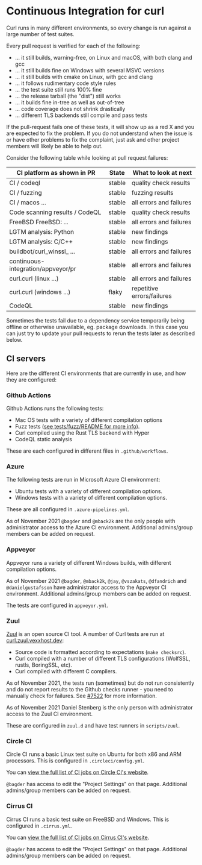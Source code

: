 <!--
Copyright (C) 1998 - 2022 Daniel Stenberg, <daniel@haxx.se>, et al.

SPDX-License-Identifier: curl
-->

# Continuous Integration for curl

Curl runs in many different environments, so every change is run against a large
number of test suites.

Every pull request is verified for each of the following:

 - ... it still builds, warning-free, on Linux and macOS, with both
   clang and gcc
 - ... it still builds fine on Windows with several MSVC versions
 - ... it still builds with cmake on Linux, with gcc and clang
 - ... it follows rudimentary code style rules
 - ... the test suite still runs 100% fine
 - ... the release tarball (the "dist") still works
 - ... it builds fine in-tree as well as out-of-tree
 - ... code coverage does not shrink drastically
 - ... different TLS backends still compile and pass tests

If the pull-request fails one of these tests, it will show up as a red X and
you are expected to fix the problem. If you do not understand when the issue is
or have other problems to fix the complaint, just ask and other project
members will likely be able to help out.

Consider the following table while looking at pull request failures:

 | CI platform as shown in PR          | State  | What to look at next       |
 | ----------------------------------- | ------ | -------------------------- |
 | CI / codeql                         | stable | quality check results      |
 | CI / fuzzing                        | stable | fuzzing results            |
 | CI / macos ...                      | stable | all errors and failures    |
 | Code scanning results / CodeQL      | stable | quality check results      |
 | FreeBSD FreeBSD: ...                | stable | all errors and failures    |
 | LGTM analysis: Python               | stable | new findings               |
 | LGTM analysis:  C/C++               | stable | new findings               |
 | buildbot/curl_winssl_ ...           | stable | all errors and failures    |
 | continuous-integration/appveyor/pr  | stable | all errors and failures    |
 | curl.curl (linux ...)               | stable | all errors and failures    |
 | curl.curl (windows ...)             | flaky  | repetitive errors/failures |
 | CodeQL                              | stable | new findings               |

Sometimes the tests fail due to a dependency service temporarily being offline
or otherwise unavailable, eg. package downloads. In this case you can just
try to update your pull requests to rerun the tests later as described below.

## CI servers

Here are the different CI environments that are currently in use, and how they
are configured:

### Github Actions

Github Actions runs the following tests:

- Mac OS tests with a variety of different compilation options
- Fuzz tests ([see tests/fuzz/README for
    more info](https://github.com/curl/curl/blob/master/tests/fuzz/README)).
- Curl compiled using the Rust TLS backend with Hyper
- CodeQL static analysis

These are each configured in different files in `.github/workflows`.

### Azure

The following tests are run in Microsoft Azure CI environment:

- Ubuntu tests with a variety of different compilation options.
- Windows tests with a variety of different compilation options.

These are all configured in `.azure-pipelines.yml`.

As of November 2021 `@bagder` and `@mback2k` are the only people with
administrator access to the Azure CI environment. Additional admins/group
members can be added on request.

### Appveyor

Appveyor runs a variety of different Windows builds, with different compilation
options.

As of November 2021 `@bagder`, `@mback2k`, `@jay`, `@vszakats`, `@dfandrich`
and `@danielgustafsson` have administrator access to the Appveyor CI
environment.  Additional admins/group members can be added on request.

The tests are configured in `appveyor.yml`.

### Zuul

[Zuul](https://zuul-ci.org/) is an open source CI tool. A number of Curl tests
are run at [curl.zuul.vexxhost.dev](https://curl.zuul.vexxhost.dev/builds):

- Source code is formatted according to expectations (`make checksrc`).
- Curl compiled with a number of different TLS configurations (WolfSSL, rustls,
BoringSSL, etc).
- Curl compiled with different C compilers.

As of November 2021, the tests run (sometimes) but do not run consistently and
do not report results to the Github checks runner - you need to manually check
for failures. See [#7522](https://github.com/curl/curl/issues/7522) for more
information.

As of November 2021 Daniel Stenberg is the only person with administrator
access to the Zuul CI environment.

These are configured in `zuul.d` and have test runners in `scripts/zuul`.

### Circle CI

Circle CI runs a basic Linux test suite on Ubuntu for both x86 and ARM
processors. This is configured in `.circleci/config.yml`.

You can [view the full list of CI jobs on Circle CI's
website](https://app.circleci.com/pipelines/github/curl/curl).

`@bagder` has access to edit the "Project Settings" on that page.  Additional
admins/group members can be added on request.

### Cirrus CI

Cirrus CI runs a basic test suite on FreeBSD and Windows. This is configured in
`.cirrus.yml`.

You can [view the full list of CI jobs on Cirrus CI's
website](https://cirrus-ci.com/github/curl/curl).

`@bagder` has access to edit the "Project Settings" on that page.  Additional
admins/group members can be added on request.
